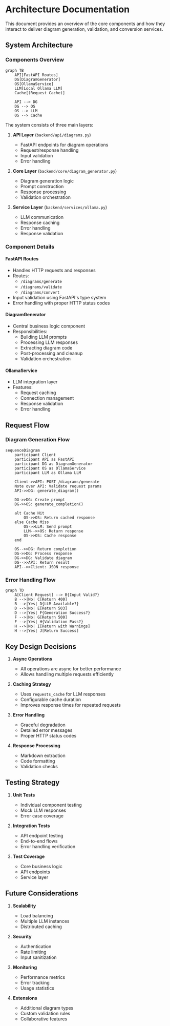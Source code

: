 # Architecture Documentation

This document provides an overview of the core components and how they interact to deliver diagram generation, validation, and conversion services.

## System Architecture

### Components Overview

```mermaid
graph TB
    API[FastAPI Routes]
    DG[DiagramGenerator]
    OS[OllamaService]
    LLM[Local Ollama LLM]
    Cache[(Request Cache)]

    API --> DG
    DG --> OS
    OS --> LLM
    OS --> Cache
```

The system consists of three main layers:

1. **API Layer** (`backend/api/diagrams.py`)
   - FastAPI endpoints for diagram operations
   - Request/response handling
   - Input validation
   - Error handling

2. **Core Layer** (`backend/core/diagram_generator.py`)
   - Diagram generation logic
   - Prompt construction
   - Response processing
   - Validation orchestration

3. **Service Layer** (`backend/services/ollama.py`)
   - LLM communication
   - Response caching
   - Error handling
   - Response validation

### Component Details

#### FastAPI Routes
- Handles HTTP requests and responses
- Routes:
  - `/diagrams/generate`
  - `/diagrams/validate`
  - `/diagrams/convert`
- Input validation using FastAPI's type system
- Error handling with proper HTTP status codes

#### DiagramGenerator
- Central business logic component
- Responsibilities:
  - Building LLM prompts
  - Processing LLM responses
  - Extracting diagram code
  - Post-processing and cleanup
  - Validation orchestration

#### OllamaService
- LLM integration layer
- Features:
  - Request caching
  - Connection management
  - Response validation
  - Error handling

## Request Flow

### Diagram Generation Flow

```mermaid
sequenceDiagram
    participant Client
    participant API as FastAPI
    participant DG as DiagramGenerator
    participant OS as OllamaService
    participant LLM as Ollama LLM

    Client->>API: POST /diagrams/generate
    Note over API: Validate request params
    API->>DG: generate_diagram()
    
    DG->>DG: Create prompt
    DG->>OS: generate_completion()
    
    alt Cache Hit
        OS->>OS: Return cached response
    else Cache Miss
        OS->>LLM: Send prompt
        LLM-->>OS: Return response
        OS->>OS: Cache response
    end
    
    OS-->>DG: Return completion
    DG->>DG: Process response
    DG->>DG: Validate diagram
    DG-->>API: Return result
    API-->>Client: JSON response
```

### Error Handling Flow

```mermaid
graph TD
    A[Client Request] --> B{Input Valid?}
    B -->|No| C[Return 400]
    B -->|Yes| D{LLM Available?}
    D -->|No| E[Return 503]
    D -->|Yes| F{Generation Success?}
    F -->|No| G[Return 500]
    F -->|Yes| H{Validation Pass?}
    H -->|No| I[Return with Warnings]
    H -->|Yes| J[Return Success]
```

## Key Design Decisions

1. **Async Operations**
   - All operations are async for better performance
   - Allows handling multiple requests efficiently

2. **Caching Strategy**
   - Uses `requests_cache` for LLM responses
   - Configurable cache duration
   - Improves response times for repeated requests

3. **Error Handling**
   - Graceful degradation
   - Detailed error messages
   - Proper HTTP status codes

4. **Response Processing**
   - Markdown extraction
   - Code formatting
   - Validation checks

## Testing Strategy

1. **Unit Tests**
   - Individual component testing
   - Mock LLM responses
   - Error case coverage

2. **Integration Tests**
   - API endpoint testing
   - End-to-end flows
   - Error handling verification

3. **Test Coverage**
   - Core business logic
   - API endpoints
   - Service layer

## Future Considerations

1. **Scalability**
   - Load balancing
   - Multiple LLM instances
   - Distributed caching

2. **Security**
   - Authentication
   - Rate limiting
   - Input sanitization

3. **Monitoring**
   - Performance metrics
   - Error tracking
   - Usage statistics

4. **Extensions**
   - Additional diagram types
   - Custom validation rules
   - Collaborative features

